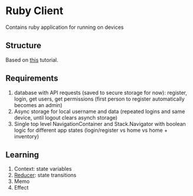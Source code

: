 # Ruby Client
Contains ruby application for running on devices

## Structure
Based on [this](https://reactnavigation.org/docs/auth-flow/) tutorial.

## Requirements
1. database with API requests (saved to secure storage for now): register, login, get users, get permissions (first person to register automatically becomes an admin)
2. Async storage for local username and data (repeated logins and same device, until logout clears asynch storage)
3. Single top level NavigationContainer and Stack.Navigator with boolean logic for different app states (login/register vs home vs home + inventory)

## Learning
1. Context: state variables
2. [Reducer](https://dmitripavlutin.com/react-usereducer/): state transitions
3. Memo
4. Effect

